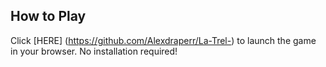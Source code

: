 ## How to Play

Click [HERE] (https://github.com/Alexdraperr/La-Trel-) to launch the game in your browser. No installation required!
